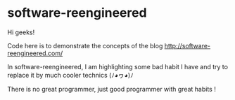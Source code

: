 # software-reengineered

Hi geeks!

Code here is to demonstrate the concepts of the blog
http://software-reengineered.com/

In software-reengineered, I am highlighting some bad habit I have
and try to replace it by much cooler technics (ﾉ◕ヮ◕)ﾉ

There is no great programmer, just good programmer with great habits !
